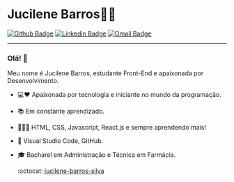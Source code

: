 # Jucilene Barros👩🏻

[![Github Badge](https://img.shields.io/badge/-Github-000?style=flat-square&logo=Github&logoColor=white&link=https://github.com/jucilene-barros-silva)](https://github.com/jucilene-barros-silva)
[![Linkedin Badge](https://img.shields.io/badge/-LinkedIn-blue?style=flat-square&logo=Linkedin&logoColor=white&link=https://https://linkedin.com/in/jucilenebarrossilva/)](https://linkedin.com/in/jucilenebarrossilva/)
[![Gmail Badge](https://img.shields.io/badge/-Gmail-c14438?style=flat-square&logo=Gmail&logoColor=white&link=mailto:barrossilvajucilene@gmail.com)](mailto:barrossilvajucilene@gmail.com)
<!--[![Stackoverflow Badge](https://img.shields.io/badge/-Stackoverflow-4CA143?style=flat-square&logo=Stackoverflow&logoColor=white&link=https://<meu perfil>)](https://<meu perfil>)-->
<!--[![Twitter Badge](https://img.shields.io/badge/-Twitter-1ca0f1?style=flat-square&labelColor=1ca0f1&logo=twitter&logoColor=white&link=https://twitter.com/jucilene_bs)](https://twitter.com/jucilene_bs)-->
<!--[![Whatsapp Badge](https://img.shields.io/badge/-Whatsapp-4CA143?style=flat-square&labelColor=4CA143&logo=whatsapp&logoColor=white&link=https://api.whatsapp.com/send?phone=5511985080665&text=Olá!)](https://api.whatsapp.com/send?phone=5511985080665&text=Olá!)-->
<!--[![Telegram Badge](https://img.shields.io/badge/-Telegram-1ca0f1?style=flat-square&labelColor=1ca0f1&logo=telegram&logoColor=white&link=https://t.me/jucilenebs)](https://t.me/jucilenebs)-->
***

### Olá! 👋

Meu nome é Jucilene Barros, estudante Front-End e apaixonada por Desenvolvimento.

- 💻❤️ Apaixonada por tecnologia e iniciante no mundo da programação.
- 📚 Em constante aprendizado.
- 👩🏻‍💻 HTML, CSS, Javascript, React.js e sempre aprendendo mais!
- 🔧 Visual Studio Code, GitHub.
- 🎓 Bacharel em Administração e Técnica em Farmácia.

  :octocat: [jucilene-barros-silva](https://https://github.com/jucilene-barros-silva)
